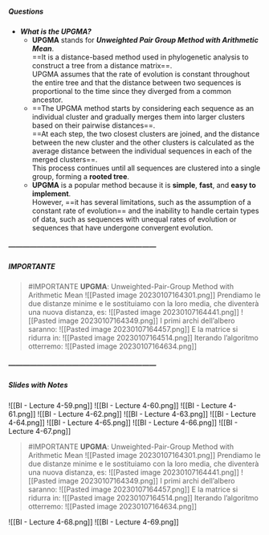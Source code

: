 ##### Questions
- ***What is the UPGMA?***
	- **UPGMA** stands for ***Unweighted Pair Group Method with Arithmetic Mean***. <br>==It is a distance-based method used in phylogenetic analysis to construct a tree from a distance matrix==. <br>UPGMA assumes that the rate of evolution is constant throughout the entire tree and that the distance between two sequences is proportional to the time since they diverged from a common ancestor.
	- ==The UPGMA method starts by considering each sequence as an individual cluster and gradually merges them into larger clusters based on their pairwise distances==. <br>==At each step, the two closest clusters are joined, and the distance between the new cluster and the other clusters is calculated as the average distance between the individual sequences in each of the merged clusters==. <br>This process continues until all sequences are clustered into a single group, forming a **rooted tree**.
	- **UPGMA** is a popular method because it is **simple**, **fast**, and **easy to implement**. <br>However, ==it has several limitations, such as the assumption of a constant rate of evolution== and the inability to handle certain types of data, such as sequences with unequal rates of evolution or sequences that have undergone convergent evolution.

##### —————————————————————
##### IMPORTANTE

> #IMPORTANTE **UPGMA**: Unweighted-Pair-Group Method with Arithmetic Mean
> ![[Pasted image 20230107164301.png]]
> Prendiamo le due distanze minime e le sostituiamo con la loro media, che diventerà una nuova distanza, es:
> ![[Pasted image 20230107164441.png]]
> ![[Pasted image 20230107164349.png]]
> I primi archi dell’albero saranno:
> ![[Pasted image 20230107164457.png]]
> E la matrice si ridurra in:
> ![[Pasted image 20230107164514.png]]
> Iterando l’algoritmo otterremo:
> ![[Pasted image 20230107164634.png]]

##### —————————————————————
##### Slides with Notes
![[BI - Lecture 4-59.png]] ![[BI - Lecture 4-60.png]] ![[BI - Lecture 4-61.png]] ![[BI - Lecture 4-62.png]] ![[BI - Lecture 4-63.png]] ![[BI - Lecture 4-64.png]] ![[BI - Lecture 4-65.png]] ![[BI - Lecture 4-66.png]] ![[BI - Lecture 4-67.png]] 

> #IMPORTANTE **UPGMA**: Unweighted-Pair-Group Method with Arithmetic Mean
> ![[Pasted image 20230107164301.png]]
> Prendiamo le due distanze minime e le sostituiamo con la loro media, che diventerà una nuova distanza, es:
> ![[Pasted image 20230107164441.png]]
> ![[Pasted image 20230107164349.png]]
> I primi archi dell’albero saranno:
> ![[Pasted image 20230107164457.png]]
> E la matrice si ridurra in:
> ![[Pasted image 20230107164514.png]]
> Iterando l’algoritmo otterremo:
> ![[Pasted image 20230107164634.png]]

![[BI - Lecture 4-68.png]] ![[BI - Lecture 4-69.png]] 
